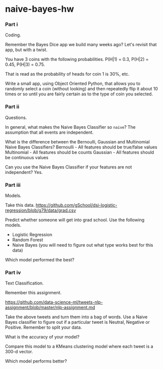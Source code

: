 # naive-bayes-hw

### Part i

Coding.

Remember the Bayes Dice app we build many weeks ago? Let's revisit that app, but with a twist.

You have 3 coins with the following probabilities. P(H|1) = 0.3, P(H|2) = 0.45, P(H|3) = 0.75.

That is read as the probability of heads for coin 1 is 30%, etc.

Write a small app, using Object Oriented Python, that allows you to randomly select a coin (without looking) and then repeatedly flip it about 10 times or so until you are fairly certain as to the type of coin you selected.

### Part ii

Questions.

In general, what makes the Naive Bayes Classifier so `naive`?
The assumption that all events are independent.

What is the difference between the Bernoulli, Gaussian and Multinomial Naive Bayes Classifiers?
Bernoulli - All features should be true/false values
Multinomial - All features should be counts
Gaussian - All features should be continuous values

Can you use the Naive Bayes Classifier if your features are not independent?
Yes.

### Part iii

Models.

Take this data. https://github.com/gSchool/dsi-logistic-regression/blob/g79/data/grad.csv

Predict whether someone will get into grad school. Use the following models.

- Logistic Regression
- Random Forest
- Naive Bayes (you will need to figure out what type works best for this data)

Which model performed the best?

### Part iv

Text Classification.

Remember this assignment.

https://github.com/data-science-ml/tweets-nlp-assignment/blob/master/nlp-assignment.md

Take the above tweets and turn them into a bag of words. Use a Naive Bayes classifier to figure out if a particular tweet is Neutral, Negative or Positive. Remember to split your data.

What is the accuracy of your model?

Compare this model to a KMeans clustering model where each tweet is a 300-d vector.

Which model performs better?
